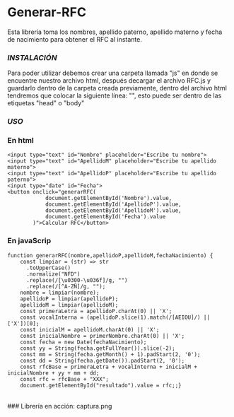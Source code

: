 # Generar-RFC
Esta librería toma los nombres, apellido paterno, apellido materno y fecha de nacimiento para obtener el RFC al instante.

### _INSTALACIÓN_
Para poder utilizar debemos crear una carpeta llamada "js" en donde se encuentre nuestro archivo html, después decargar el archivo RFC.js y guardarlo dentro de la carpeta creada previamente, dentro del archivo html tendremos que colocar la siguiente línea: "<script src="js/RFC.js"></script>", esto puede ser dentro de las etiquetas "head" o "body"

### _USO_
### En html
```
<input type="text" id="Nombre" placeholder="Escribe tu nombre">  
<input type="text" id="ApellidoM" placeholder="Escribe tu apellido materno">  
<input type="text" id="ApellidoP" placeholder="Escribe tu apellido paterno">  
<input type="date" id="Fecha">  
<button onclick="generarRFC(  
            document.getElementById('Nombre').value,  
            document.getElementById('ApellidoP').value,  
            document.getElementById('ApellidoM').value,  
            document.getElementById('Fecha').value  
        )">Calcular RFC</button>
```

### En javaScrip
```
function generarRFC(nombre,apellidoP,apellidoM,fechaNacimiento) {  
    const limpiar = (str) => str  
      .toUpperCase()  
      .normalize("NFD")  
      .replace(/[\u0300-\u036f]/g, "")  
      .replace(/[^A-ZÑ]/g, "");  
    nombre = limpiar(nombre);  
    apellidoP = limpiar(apellidoP);  
    apellidoM = limpiar(apellidoM);  
    const primeraLetra = apellidoP.charAt(0) || 'X';  
    const vocalInterna = (apellidoP.slice(1).match(/[AEIOU]/) || ['X'])[0];  
    const inicialM = apellidoM.charAt(0) || 'X';  
    const inicialNombre = primerNombre.charAt(0) || 'X';  
    const fecha = new Date(fechaNacimiento);  
    const yy = String(fecha.getFullYear()).slice(-2);  
    const mm = String(fecha.getMonth() + 1).padStart(2, '0');  
    const dd = String(fecha.getDate()).padStart(2, '0');  
    const rfcBase = primeraLetra + vocalInterna + inicialM + inicialNombre + yy + mm + dd;  
    const rfc = rfcBase + "XXX";  
    document.getElementById("resultado").value = rfc;;}
```
<br/>
 ### Librería en acción:
 captura.png


